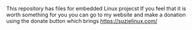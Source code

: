 This repository has files for embedded Linux projecst
If you feel that it is worth something for you you can go to my website and make a donation using the donate button which brings 
https://suzielinux.com/
